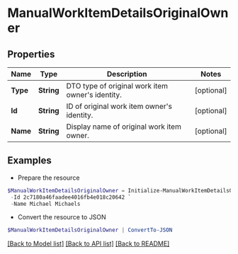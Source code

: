 # ManualWorkItemDetailsOriginalOwner
## Properties

Name | Type | Description | Notes
------------ | ------------- | ------------- | -------------
**Type** | **String** | DTO type of original work item owner&#39;s identity. | [optional] 
**Id** | **String** | ID of original work item owner&#39;s identity. | [optional] 
**Name** | **String** | Display name of original work item owner. | [optional] 

## Examples

- Prepare the resource
```powershell
$ManualWorkItemDetailsOriginalOwner = Initialize-ManualWorkItemDetailsOriginalOwner  -Type IDENTITY `
 -Id 2c7180a46faadee4016fb4e018c20642 `
 -Name Michael Michaels
```

- Convert the resource to JSON
```powershell
$ManualWorkItemDetailsOriginalOwner | ConvertTo-JSON
```

[[Back to Model list]](../README.md#documentation-for-models) [[Back to API list]](../README.md#documentation-for-api-endpoints) [[Back to README]](../README.md)

